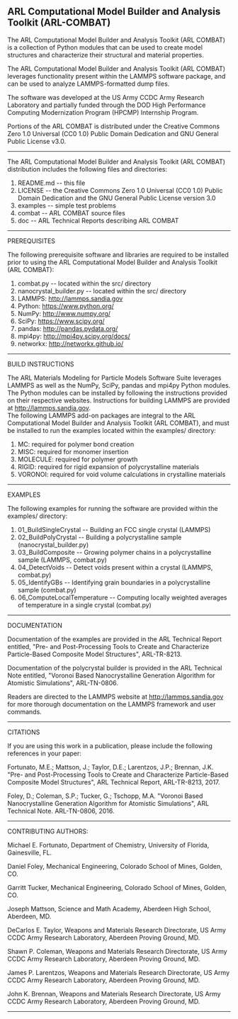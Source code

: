 ARL Computational Model Builder and Analysis Toolkit (ARL-COMBAT)
-------------------------------------------------------------------------------------------------------------------------------------------------------------------------------------------------------

The ARL Computational Model Builder and Analysis Toolkit (ARL COMBAT) is a collection of Python modules that can be used to create model structures and characterize their structural and material properties.

The ARL Computational Model Builder and Analysis Toolkit (ARL COMBAT) leverages functionality present within the LAMMPS software package, and can be used to analyze LAMMPS-formatted dump files.

The software was developed at the US Army CCDC Army Research Laboratory and partially funded through the DOD High Performance Computing Modernization Program (HPCMP) Internship Program.

Portions of the ARL COMBAT is distributed under the Creative Commons Zero 1.0 Universal (CC0 1.0) Public Domain Dedication and GNU General Public License v3.0.

-------------------------------------------------------------------------------------------------------------------------------------------------------------------------------------------------------

The ARL Computational Model Builder and Analysis Toolkit (ARL COMBAT) distribution includes the following files and directories:

1. README.md --	this file
2. LICENSE -- the Creative Commons Zero 1.0 Universal (CC0 1.0) Public Domain Dedication and the GNU General Public License version 3.0
3. examples -- simple test problems
4. combat -- ARL COMBAT source files
5. doc -- ARL Technical Reports describing ARL COMBAT

-------------------------------------------------------------------------------------------------------------------------------------------------------------------------------------------------------
PREREQUISITES

The following prerequisite software and libraries are required to be installed prior to using the ARL Computational Model Builder and Analysis Toolkit (ARL COMBAT):

1.  combat.py -- located within the src/ directory
2.  nanocrystal_builder.py -- located within the src/ directory
3.  LAMMPS:  http://lammps.sandia.gov
4.  Python:  https://www.python.org/
5.  NumPy:  http://www.numpy.org/
6.  SciPy:  https://www.scipy.org/
7.  pandas:  http://pandas.pydata.org/
8.  mpi4py:  http://mpi4py.scipy.org/docs/
9.  networkx:  http://networkx.github.io/

-------------------------------------------------------------------------------------------------------------------------------------------------------------------------------------------------------
BUILD INSTRUCTIONS

The ARL Materials Modeling for Particle Models Software Suite leverages LAMMPS as well as the NumPy, SciPy, pandas and mpi4py Python modules.  
The Python modules can be installed by following the instructions provided on their respective websites.
Instructions for building LAMMPS are provided at http://lammps.sandia.gov.  
The following LAMMPS add-on packages are integral to the ARL Computational Model Builder and Analysis Toolkit (ARL COMBAT), and must be installed to run the examples located within the examples/ directory:

1.  MC:  required for polymer bond creation
2.  MISC:  required for monomer insertion
3.  MOLECULE:  required for polymer growth
4.  RIGID:  required for rigid expansion of polycrystalline materials
5.  VORONOI:  required for void volume calculations in crystalline materials

-------------------------------------------------------------------------------------------------------------------------------------------------------------------------------------------------------
EXAMPLES

The following examples for running the software are provided within the examples/ directory:

1.  01_BuildSingleCrystal      -- Building an FCC single crystal (LAMMPS)
2.  02_BuildPolyCrystal        -- Building a polycrystalline sample (nanocrystal_builder.py)
3.  03_BuildComposite          -- Growing polymer chains in a polycrystalline sample (LAMMPS, combat.py)
4.  04_DetectVoids             -- Detect voids present within a crystal (LAMMPS, combat.py)
5.  05_IdentifyGBs             -- Identifying grain boundaries in a polycrystalline sample (combat.py)
6.  06_ComputeLocalTemperature -- Computing locally weighted averages of temperature in a single crystal (combat.py)

-------------------------------------------------------------------------------------------------------------------------------------------------------------------------------------------------------
DOCUMENTATION

Documentation of the examples are provided in the ARL Technical Report entitled, "Pre- and Post-Processing Tools to Create and Characterize Particle-Based Composite Model Structures", ARL-TR-8213.

Documentation of the polycrystal builder is provided in the ARL Technical Note entitled, "Voronoi Based Nanocrystalline Generation Algorithm for Atomistic Simulations", ARL-TN-0806.

Readers are directed to the LAMMPS website at http://lammps.sandia.gov for more thorough documentation on the LAMMPS framework and user commands.

-------------------------------------------------------------------------------------------------------------------------------------------------------------------------------------------------------
CITATIONS

If you are using this work in a publication, please include the following references in your paper:

Fortunato, M.E.; Mattson, J.; Taylor, D.E.; Larentzos, J.P.; Brennan, J.K.  "Pre- and Post-Processing Tools to Create and Characterize Particle-Based Composite Model Structures", ARL Technical Report, ARL-TR-8213, 2017.

Foley, D.; Coleman, S.P.; Tucker, G.; Tschopp, M.A.  "Voronoi Based Nanocrystalline Generation Algorithm for Atomistic Simulations", ARL Technical Note. ARL-TN-0806, 2016.

-------------------------------------------------------------------------------------------------------------------------------------------------------------------------------------------------------
CONTRIBUTING AUTHORS:

Michael E. Fortunato, Department of Chemistry, University of Florida, Gainesville, FL.

Daniel Foley, Mechanical Engineering, Colorado School of Mines, Golden, CO.

Garritt Tucker, Mechanical Engineering, Colorado School of Mines, Golden, CO.

Joseph Mattson, Science and Math Academy, Aberdeen High School, Aberdeen, MD.

DeCarlos E. Taylor, Weapons and Materials Research Directorate, US Army CCDC Army Research Laboratory, Aberdeen Proving Ground, MD.

Shawn P. Coleman, Weapons and Materials Research Directorate, US Army CCDC Army Research Laboratory, Aberdeen Proving Ground, MD.

James P. Larentzos, Weapons and Materials Research Directorate, US Army CCDC Army Research Laboratory, Aberdeen Proving Ground, MD.

John K. Brennan, Weapons and Materials Research Directorate, US Army CCDC Army Research Laboratory, Aberdeen Proving Ground, MD.

-------------------------------------------------------------------------------------------------------------------------------------------------------------------------------------------------------
